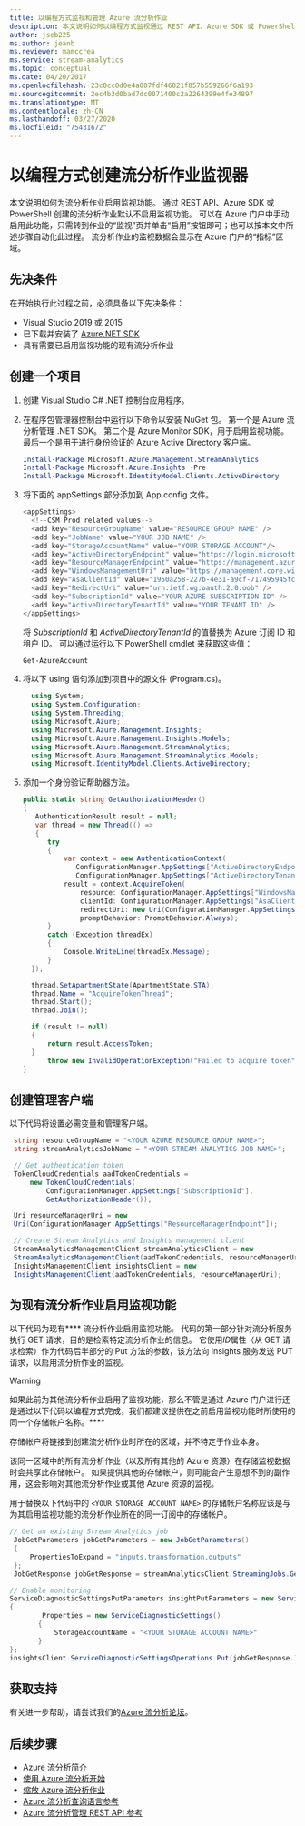 ```yaml
---
title: 以编程方式监视和管理 Azure 流分析作业
description: 本文说明如何以编程方式监视通过 REST API、Azure SDK 或 PowerShell 创建的流分析作业。
author: jseb225
ms.author: jeanb
ms.reviewer: mamccrea
ms.service: stream-analytics
ms.topic: conceptual
ms.date: 04/20/2017
ms.openlocfilehash: 23c0cc0d0e4a007fdf46021f857b559266f6a193
ms.sourcegitcommit: 2ec4b3d0bad7dc0071400c2a2264399e4fe34897
ms.translationtype: MT
ms.contentlocale: zh-CN
ms.lasthandoff: 03/27/2020
ms.locfileid: "75431672"
---
```

# <a name="programmatically-create-a-stream-analytics-job-monitor"></a>以编程方式创建流分析作业监视器

本文说明如何为流分析作业启用监视功能。 通过 REST API、Azure SDK 或 PowerShell 创建的流分析作业默认不启用监视功能。 可以在 Azure 门户中手动启用此功能，只需转到作业的“监视”页并单击“启用”按钮即可；也可以按本文中所述步骤自动化此过程。 流分析作业的监视数据会显示在 Azure 门户的“指标”区域。

## <a name="prerequisites"></a>先决条件

在开始执行此过程之前，必须具备以下先决条件：

* Visual Studio 2019 或 2015
* 已下载并安装了 [Azure.NET SDK](https://azure.microsoft.com/downloads/)
* 具有需要已启用监视功能的现有流分析作业

## <a name="create-a-project"></a>创建一个项目

1. 创建 Visual Studio C# .NET 控制台应用程序。
2. 在程序包管理器控制台中运行以下命令以安装 NuGet 包。 第一个是 Azure 流分析管理 .NET SDK。 第二个是 Azure Monitor SDK，用于启用监视功能。 最后一个是用于进行身份验证的 Azure Active Directory 客户端。
   
   ```powershell
   Install-Package Microsoft.Azure.Management.StreamAnalytics
   Install-Package Microsoft.Azure.Insights -Pre
   Install-Package Microsoft.IdentityModel.Clients.ActiveDirectory
   ```
3. 将下面的 appSettings 部分添加到 App.config 文件。
   
   ```csharp
   <appSettings>
     <!--CSM Prod related values-->
     <add key="ResourceGroupName" value="RESOURCE GROUP NAME" />
     <add key="JobName" value="YOUR JOB NAME" />
     <add key="StorageAccountName" value="YOUR STORAGE ACCOUNT"/>
     <add key="ActiveDirectoryEndpoint" value="https://login.microsoftonline.com/" />
     <add key="ResourceManagerEndpoint" value="https://management.azure.com/" />
     <add key="WindowsManagementUri" value="https://management.core.windows.net/" />
     <add key="AsaClientId" value="1950a258-227b-4e31-a9cf-717495945fc2" />
     <add key="RedirectUri" value="urn:ietf:wg:oauth:2.0:oob" />
     <add key="SubscriptionId" value="YOUR AZURE SUBSCRIPTION ID" />
     <add key="ActiveDirectoryTenantId" value="YOUR TENANT ID" />
   </appSettings>
   ```
   将 *SubscriptionId* 和 *ActiveDirectoryTenantId* 的值替换为 Azure 订阅 ID 和租户 ID。 可以通过运行以下 PowerShell cmdlet 来获取这些值：
   
   ```powershell
   Get-AzureAccount
   ```
4. 将以下 using 语句添加到项目中的源文件 (Program.cs)。
   
   ```csharp
     using System;
     using System.Configuration;
     using System.Threading;
     using Microsoft.Azure;
     using Microsoft.Azure.Management.Insights;
     using Microsoft.Azure.Management.Insights.Models;
     using Microsoft.Azure.Management.StreamAnalytics;
     using Microsoft.Azure.Management.StreamAnalytics.Models;
     using Microsoft.IdentityModel.Clients.ActiveDirectory;
   ```
5. 添加一个身份验证帮助器方法。

   ```csharp   
   public static string GetAuthorizationHeader()
   {
      AuthenticationResult result = null;
      var thread = new Thread(() =>
      {
         try
         {
             var context = new AuthenticationContext(
                ConfigurationManager.AppSettings["ActiveDirectoryEndpoint"] +
                ConfigurationManager.AppSettings["ActiveDirectoryTenantId"]);
             result = context.AcquireToken(
                 resource: ConfigurationManager.AppSettings["WindowsManagementUri"],
                 clientId: ConfigurationManager.AppSettings["AsaClientId"],
                 redirectUri: new Uri(ConfigurationManager.AppSettings["RedirectUri"]),
                 promptBehavior: PromptBehavior.Always);
         }
         catch (Exception threadEx)
         {
             Console.WriteLine(threadEx.Message);
         }
     });

     thread.SetApartmentState(ApartmentState.STA);
     thread.Name = "AcquireTokenThread";
     thread.Start();
     thread.Join();
   
     if (result != null)
     {
         return result.AccessToken;
     }
         throw new InvalidOperationException("Failed to acquire token");
   }
   ```

## <a name="create-management-clients"></a>创建管理客户端

以下代码将设置必需变量和管理客户端。

   ```csharp
    string resourceGroupName = "<YOUR AZURE RESOURCE GROUP NAME>";
    string streamAnalyticsJobName = "<YOUR STREAM ANALYTICS JOB NAME>";

    // Get authentication token
    TokenCloudCredentials aadTokenCredentials =
        new TokenCloudCredentials(
            ConfigurationManager.AppSettings["SubscriptionId"],
            GetAuthorizationHeader());

    Uri resourceManagerUri = new
    Uri(ConfigurationManager.AppSettings["ResourceManagerEndpoint"]);

    // Create Stream Analytics and Insights management client
    StreamAnalyticsManagementClient streamAnalyticsClient = new
    StreamAnalyticsManagementClient(aadTokenCredentials, resourceManagerUri);
    InsightsManagementClient insightsClient = new
    InsightsManagementClient(aadTokenCredentials, resourceManagerUri);
   ```

## <a name="enable-monitoring-for-an-existing-stream-analytics-job"></a>为现有流分析作业启用监视功能

以下代码为现有**** 流分析作业启用监视功能。 代码的第一部分针对流分析服务执行 GET 请求，目的是检索特定流分析作业的信息。 它使用*ID*属性（从 GET 请求检索）作为代码后半部分的 Put 方法的参数，该方法向 Insights 服务发送 PUT 请求，以启用流分析作业的监视。

> [!WARNING]
> 如果此前为其他流分析作业启用了监视功能，那么不管是通过 Azure 门户进行还是通过以下代码以编程方式完成，我们都建议提供在之前启用监视功能时所使用的同一个存储帐户名称。****
> 
> 存储帐户将链接到创建流分析作业时所在的区域，并不特定于作业本身。
> 
> 该同一区域中的所有流分析作业（以及所有其他的 Azure 资源）在存储监视数据时会共享此存储帐户。 如果提供其他的存储帐户，则可能会产生意想不到的副作用，这会影响对其他流分析作业或其他 Azure 资源的监视。
> 
> 用于替换以下代码中的 `<YOUR STORAGE ACCOUNT NAME>` 的存储帐户名称应该是与为其启用监视功能的流分析作业所在的同一订阅中的存储帐户。
> 
> 
>    ```csharp
>    // Get an existing Stream Analytics job
>     JobGetParameters jobGetParameters = new JobGetParameters()
>     {
>         PropertiesToExpand = "inputs,transformation,outputs"
>     };
>     JobGetResponse jobGetResponse = streamAnalyticsClient.StreamingJobs.Get(resourceGroupName, streamAnalyticsJobName, jobGetParameters);
>
>    // Enable monitoring
>    ServiceDiagnosticSettingsPutParameters insightPutParameters = new ServiceDiagnosticSettingsPutParameters()
>    {
>            Properties = new ServiceDiagnosticSettings()
>           {
>               StorageAccountName = "<YOUR STORAGE ACCOUNT NAME>"
>           }
>    };
>   insightsClient.ServiceDiagnosticSettingsOperations.Put(jobGetResponse.Job.Id, insightPutParameters);
>   ```


## <a name="get-support"></a>获取支持

有关进一步帮助，请尝试我们的[Azure 流分析论坛](https://social.msdn.microsoft.com/Forums/azure/home?forum=AzureStreamAnalytics)。

## <a name="next-steps"></a>后续步骤

* [Azure 流分析简介](stream-analytics-introduction.md)
* [使用 Azure 流分析开始](stream-analytics-real-time-fraud-detection.md)
* [缩放 Azure 流分析作业](stream-analytics-scale-jobs.md)
* [Azure 流分析查询语言参考](https://docs.microsoft.com/stream-analytics-query/stream-analytics-query-language-reference)
* [Azure 流分析管理 REST API 参考](https://msdn.microsoft.com/library/azure/dn835031.aspx)
